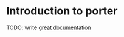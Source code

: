 # Introduction to porter

TODO: write [great documentation](http://jacobian.org/writing/great-documentation/what-to-write/)
